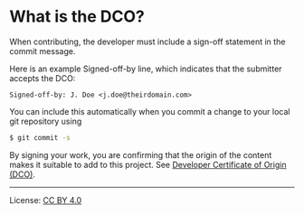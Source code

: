 # What is the DCO?

When contributing, the developer must include a sign-off statement in the commit message.

Here is an example Signed-off-by line, which indicates that the submitter accepts the DCO:

```
Signed-off-by: J. Doe <j.doe@theirdomain.com>
```

You can include this automatically when you commit a change to your local git repository using

```bash
$ git commit -s
```

By signing your work, you are confirming that the origin of the content
makes it suitable to add to this project.  See
[Developer Certificate of Origin (DCO)](https://developercertificate.org/).

----
License: [CC BY 4.0](https://creativecommons.org/licenses/by/4.0/)